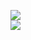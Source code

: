 [![](https://img.shields.io/badge/Made%20With-Github%20Spray-lightgrey.svg?style=for-the-badge&logo=github)](https://github.com/Annihil/github-spray#1083)  
[![](https://i.imgur.com/2DrTn0Z.gif)](https://github.com/Annihil/github-spray)